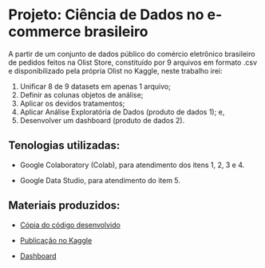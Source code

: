 # Projeto: Ciência de Dados no e-commerce brasileiro

A partir de um conjunto de dados público do comércio eletrônico brasileiro de pedidos feitos na Olist Store, constituído por 9 arquivos em formato .csv e disponibilizado pela própria Olist no Kaggle, neste trabalho irei:

1) Unificar 8 de 9 datasets em apenas 1 arquivo;
2) Definir as colunas objetos de análise;
3) Aplicar os devidos tratamentos;
4) Aplicar Análise Exploratória de Dados (produto de dados 1); e,
5) Desenvolver um dashboard (produto de dados 2).

## Tenologias utilizadas:

- Google Colaboratory (Colab), para atendimento dos itens 1, 2, 3 e 4.

- Google Data Studio, para atendimento do item 5.

## Materiais produzidos:

- [Cópia do código desenvolvido](https://colab.research.google.com/drive/14495ZkKsSjJSpLn-GU4-4XZzvMeMWubo?usp=sharing#scrollTo=Xvz5PkLVqLiw)

- [Publicação no Kaggle](https://www.kaggle.com/code/tiagoff/ci-ncia-de-dados-no-e-commerce-brasileiro)

- [Dashboard](https://datastudio.google.com/reporting/d930c939-6c2e-4106-a3bb-e2279d4aaaf9/page/stx2C)
